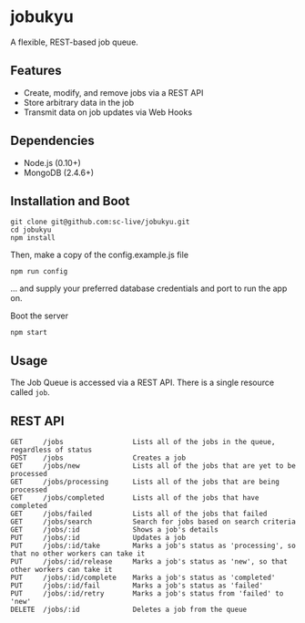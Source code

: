 jobukyu
=======

A flexible, REST-based job queue. 


Features
---

- Create, modify, and remove jobs via a REST API
- Store arbitrary data in the job
- Transmit data on job updates via Web Hooks

Dependencies
---

* Node.js (0.10+)
* MongoDB (2.4.6+)

Installation and Boot
---

    git clone git@github.com:sc-live/jobukyu.git
    cd jobukyu
    npm install

Then, make a copy of the config.example.js file

    npm run config

... and supply your preferred database credentials and port to run the app on.

Boot the server

    npm start

Usage
---

The Job Queue is accessed via a REST API. There is a single resource called <code>job</code>.

REST API
---

    GET     /jobs                 Lists all of the jobs in the queue, regardless of status
    POST    /jobs                 Creates a job
    GET     /jobs/new             Lists all of the jobs that are yet to be processed
    GET     /jobs/processing      Lists all of the jobs that are being processed
    GET     /jobs/completed       Lists all of the jobs that have completed
    GET     /jobs/failed          Lists all of the jobs that failed
    GET     /jobs/search          Search for jobs based on search criteria
    GET     /jobs/:id             Shows a job's details
    PUT     /jobs/:id             Updates a job
    PUT     /jobs/:id/take        Marks a job's status as 'processing', so that no other workers can take it
    PUT     /jobs/:id/release     Marks a job's status as 'new', so that other workers can take it
    PUT     /jobs/:id/complete    Marks a job's status as 'completed'
    PUT     /jobs/:id/fail        Marks a job's status as 'failed'
    PUT     /jobs/:id/retry       Marks a job's status from 'failed' to 'new'
    DELETE  /jobs/:id             Deletes a job from the queue

